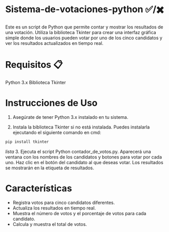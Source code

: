 # Sistema-de-votaciones-python ✅/✖️
Este es un script de Python que permite contar y mostrar los resultados de una votación. Utiliza la biblioteca Tkinter para crear una interfaz gráfica simple donde los usuarios pueden votar por uno de los cinco candidatos y ver los resultados actualizados en tiempo real.

# Requisitos 📋
Python 3.x
Biblioteca Tkinter

# Instrucciones de Uso

1. Asegúrate de tener Python 3.x instalado en tu sistema.

2. Instala la biblioteca Tkinter si no está instalada. Puedes instalarla ejecutando el siguiente comando en cmd:

```py
pip install tkinter
```
*lista*
3. Ejecuta el script Python contador_de_votos.py.
Aparecerá una ventana con los nombres de los candidatos y botones para votar por cada uno.
Haz clic en el botón del candidato al que deseas votar.
Los resultados se mostrarán en la etiqueta de resultados.

# Características
- Registra votos para cinco candidatos diferentes.
- Actualiza los resultados en tiempo real.
- Muestra el número de votos y el porcentaje de votos para cada candidato.
- Calcula y muestra el total de votos.




